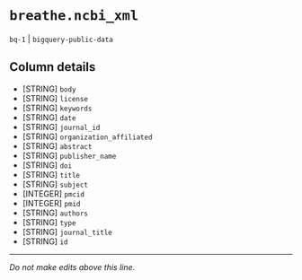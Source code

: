 # `breathe.ncbi_xml`
`bq-1` | `bigquery-public-data`

## Column details
* [STRING]    `body`
* [STRING]    `license`
* [STRING]    `keywords`
* [STRING]    `date`
* [STRING]    `journal_id`
* [STRING]    `organization_affiliated`
* [STRING]    `abstract`
* [STRING]    `publisher_name`
* [STRING]    `doi`
* [STRING]    `title`
* [STRING]    `subject`
* [INTEGER]   `pmcid`
* [INTEGER]   `pmid`
* [STRING]    `authors`
* [STRING]    `type`
* [STRING]    `journal_title`
* [STRING]    `id`

-------------------------------------------------------------------------------
*Do not make edits above this line.*
